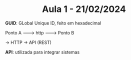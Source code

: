<h1 align="center">Aula 1 - 21/02/2024</h1>

**GUID**: GLobal Unique ID, feito em hexadecimal

Ponto A ---> http ---> Ponto B

-> HTTP -> API (REST)

**API**: utilizada para integrar sistemas

